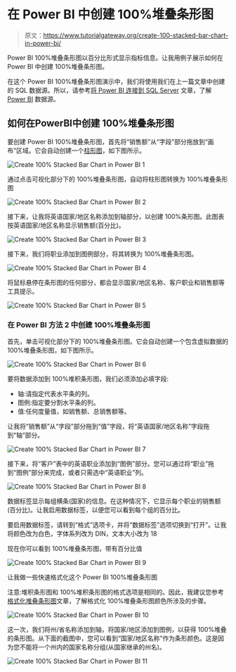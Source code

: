 # 在 Power BI 中创建 100%堆叠条形图

> 原文：<https://www.tutorialgateway.org/create-100-stacked-bar-chart-in-power-bi/>

Power BI 100%堆叠条形图以百分比形式显示指标信息。让我用例子展示如何在 Power BI 中创建 100%堆叠条形图。

在这个 Power BI 100%堆叠条形图演示中，我们将使用我们在上一篇文章中创建的 SQL 数据源。所以，请参考[将 Power BI 连接到 SQL Server](https://www.tutorialgateway.org/connect-power-bi-to-sql-server/) 文章，了解 [Power BI](https://www.tutorialgateway.org/power-bi-tutorial/) 数据源。

## 如何在PowerBI中创建 100%堆叠条形图

要创建 Power BI 100%堆叠条形图，首先将“销售额”从“字段”部分拖放到“画布”区域。它会自动创建一个[柱形图](https://www.tutorialgateway.org/column-chart-in-power-bi/)，如下图所示。

![Create 100% Stacked Bar Chart in Power BI 1](img/cb4ef7750c262e28c8d2fbeb33d995e3.png)

通过点击可视化部分下的 100%堆叠条形图，自动将柱形图转换为 100%堆叠条形图

![Create 100% Stacked Bar Chart in Power BI 2](img/8386eef733f17428afac1ea988ab8f99.png)

接下来，让我将英语国家/地区名称添加到轴部分，以创建 100%条形图。此图表按英语国家/地区名称显示销售额(百分比)。

![Create 100% Stacked Bar Chart in Power BI 3](img/9c0e3b03bf07d8ea2c7dd0cdf2a203b1.png)

接下来，我们将职业添加到图例部分，将其转换为 100%堆叠条形图。

![Create 100% Stacked Bar Chart in Power BI 4](img/142b86d49380ede7939bbef37b1c3df6.png)

将鼠标悬停在条形图的任何部分，都会显示国家/地区名称、客户职业和销售额等工具提示。

![Create 100% Stacked Bar Chart in Power BI 5](img/d38aa335dd5c48165048a83bbf2cd01d.png)

### 在 Power BI 方法 2 中创建 100%堆叠条形图

首先，单击可视化部分下的 100%堆叠条形图。它会自动创建一个包含虚拟数据的 100%堆叠条形图，如下图所示。

![Create 100% Stacked Bar Chart in Power BI 6](img/8f82430c9744921ba29b6569c4d991e9.png)

要将数据添加到 100%堆积条形图，我们必须添加必填字段:

*   轴:请指定代表水平条的列。
*   图例:指定要分割水平条的列。
*   值:任何度量值，如销售额、总销售额等。

让我将“销售额”从“字段”部分拖到“值”字段，将“英语国家/地区名称”字段拖到“轴”部分。

![Create 100% Stacked Bar Chart in Power BI 7](img/7e68a783516b942fe0e831611e63add4.png)

接下来，将“客户”表中的英语职业添加到“图例”部分。您可以通过将“职业”拖到“图例”部分来完成，或者只需选中“英语职业”列。

![Create 100% Stacked Bar Chart in Power BI 8](img/53d7e1d8775d878862fcf551f481c6a6.png)

数据标签显示每组横条(国家)的信息。在这种情况下，它显示每个职业的销售额(百分比)。让我启用数据标签，以便您可以看到每个组的百分比。

要启用数据标签，请转到“格式”选项卡，并将“数据标签”选项切换到“打开”。让我将颜色改为白色，字体系列改为 DIN，文本大小改为 18

现在你可以看到 100%堆叠条形图，带有百分比值

![Create 100% Stacked Bar Chart in Power BI 9](img/e4206aae6d17dd668cb7d250deff1521.png)

让我做一些快速格式化这个 Power BI 100%堆叠条形图

注意:堆积条形图和 100%堆积条形图的格式选项是相同的。因此，我建议您参考[格式化堆叠条形图](https://www.tutorialgateway.org/format-stacked-bar-chart-in-power-bi/)文章，了解格式化 100%堆叠条形图颜色所涉及的步骤。

![Create 100% Stacked Bar Chart in Power BI 10](img/8e452ef866c4aa24c82ed0bff1aa92be.png)

这一次，我们将州/省名称添加到轴，将国家/地区添加到图例，以获得 100%堆叠的条形图。从下面的截图中，您可以看到“国家/地区名称”作为条形颜色。这是因为您不能将一个州内的国家名称分组(从国家继承的州名)。

![Create 100% Stacked Bar Chart in Power BI 11](img/a0652120949dedf50d82426cbea62213.png)